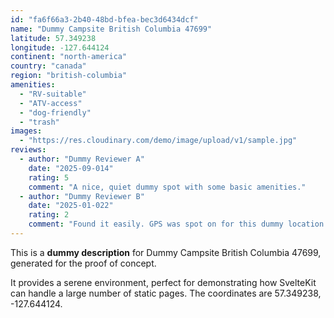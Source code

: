 ```yaml
---
id: "fa6f66a3-2b40-48bd-bfea-bec3d6434dcf"
name: "Dummy Campsite British Columbia 47699"
latitude: 57.349238
longitude: -127.644124
continent: "north-america"
country: "canada"
region: "british-columbia"
amenities:
  - "RV-suitable"
  - "ATV-access"
  - "dog-friendly"
  - "trash"
images:
  - "https://res.cloudinary.com/demo/image/upload/v1/sample.jpg"
reviews:
  - author: "Dummy Reviewer A"
    date: "2025-09-014"
    rating: 5
    comment: "A nice, quiet dummy spot with some basic amenities."
  - author: "Dummy Reviewer B"
    date: "2025-01-022"
    rating: 2
    comment: "Found it easily. GPS was spot on for this dummy location."
---
```


This is a **dummy description** for Dummy Campsite British Columbia 47699, generated for the proof of concept.

It provides a serene environment, perfect for demonstrating how SvelteKit can handle a large number of static pages. The coordinates are 57.349238, -127.644124.
